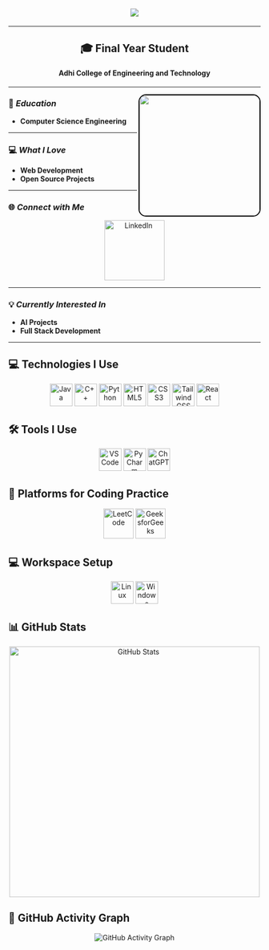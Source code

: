 <h1 align="center">
    <img src="https://readme-typing-svg.herokuapp.com/?font=Fira+Code&size=30&center=true&vCenter=true&width=600&height=60&duration=3000&lines=Hello,+I'm+Abarna!+👋;+Welcome+to+my+Profile!" />
</h1>

---

<h2 align="center">🎓 Final Year Student</h2>
<h4 align="center"><strong>Adhi College of Engineering and Technology</strong></h4>

---

<img align="right" src="https://media1.giphy.com/media/v1.Y2lkPTc5MGI3NjExbDR3YnBmamQ5eHEzemI2cnduY3A0bG51MXRjc2ZrbmoxdWlvandtZSZlcD12MV9pbnRlcm5hbF9naWZfYnlfaWQmY3Q9Zw/L1R1tvI9svkIWwpVYr/giphy.webp" width="240px" height="240px" style="border-radius: 15px; border: 2px solid black;"/>

### 🌱 *Education*  
- **Computer Science Engineering**  

---

### 💻 *What I Love*  
- **Web Development**  
- **Open Source Projects**  

---

### 🌐 *Connect with Me*  
<p align="center">
    <a href="https://www.linkedin.com/in/abarna-r07">
        <img src="https://img.shields.io/badge/LinkedIn-0077B5?style=flat-square&logo=linkedin&logoColor=white" alt="LinkedIn" width="120">
    </a>
</p>

---

### 💡 *Currently Interested In*  
- **AI Projects**  
- **Full Stack Development**

---

<h2 align="left">💻 Technologies I Use</h2>
<p align="center">
  <img src="https://img.icons8.com/color/48/java-coffee-cup-logo--v1.png" alt="Java" width="45px"/> 
  <img src="https://img.icons8.com/fluency/48/c-plus-plus-logo.png" alt="C++" width="45px"/> 
  <img src="https://img.icons8.com/color/48/python--v1.png" alt="Python" width="45px"/> 
  <img src="https://img.icons8.com/fluency/48/html-5.png" alt="HTML5" width="45px"/> 
  <img src="https://img.icons8.com/color/48/css3.png" alt="CSS3" width="45px"/> 
  <img src="https://img.icons8.com/color/48/tailwindcss.png" alt="Tailwind CSS" width="45px"/> 
  <img src="https://img.icons8.com/color/48/react-native.png" alt="React" width="45px"/>
</p>



<h2 align="left">🛠 Tools I Use</h2>
<p align="center">
  <img src="https://img.icons8.com/color/48/visual-studio-code-2019.png" alt="VSCode" width="45px"/> 
  <img src="https://img.icons8.com/color/48/pycharm--v1.png" alt="PyCharm" width="45px"/> 
  <img src="https://img.icons8.com/fluency/48/chatgpt.png" alt="ChatGPT" width="45px"/>
</p>



<h2 align="left">📖 Platforms for Coding Practice</h2>
<p align="center">
    <img src="https://cdn.iconscout.com/icon/free/png-256/free-leetcode-logo-icon-2944960.png" alt="LeetCode" width="60px"/> 
    <img src="https://media.geeksforgeeks.org/gfg-gg-logo.svg" alt="GeeksforGeeks" width="60px"/>
</p>



<h2 align="left">💻 Workspace Setup</h2>
<p align="center">
  <img src="https://seeklogo.com/images/L/Linux_Tux-logo-DA252F3C21-seeklogo.com.png" alt="Linux" width="45px"/>  
  <img src="https://seeklogo.com/images/W/windows-11-icon-logo-6C39629E45-seeklogo.com.png" alt="Windows" width="45px"/>
</p>



<h2 align="left">📊 GitHub Stats</h2>
<p align="center">
  <img src="https://github-readme-stats.vercel.app/api?username=Abarna-R&show_icons=true&theme=default" alt="GitHub Stats" width="500px"/>
</p>



<h2 align="left">🌟 GitHub Activity Graph</h2>
<p align="center">
  <img src="https://github-readme-activity-graph.vercel.app/graph?username=Abarna-R&bg_color=ffffff&color=000000&line=000000&point=000000&area=true&hide_border=false" alt="GitHub Activity Graph"/>
</p>

